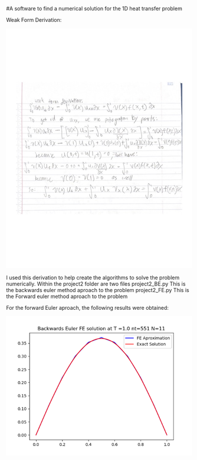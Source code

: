 #A software to find a numerical solution for the 1D heat transfer problem

Weak Form Derivation:

![weakform](project2/Weak_Form_Derivation.jpg)

I used this derivation to help create the algorithms to solve the problem numerically.
Within the project2 folder are two files
  project2_BE.py
    This is the backwards euler method aproach to the problem
  project2_FE.py
    This is the Forward euler method aproach to the problem

For the forward Euler aproach, the following results were obtained:


![e1](project2/plots/BE_Solution_T=1.0_nt=551_N=11.png)

